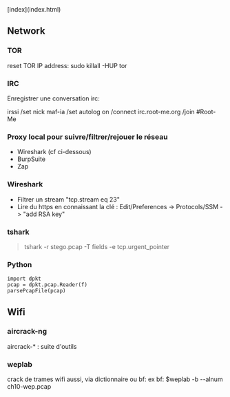 <head>
  <meta http-equiv="content-type" content="text/html; charset=utf-8" />
  <title>Methode - Reseau</title>
</head>
[index](index.html)

## Network

### TOR
reset TOR IP address:
sudo killall -HUP tor

### IRC
Enregistrer une conversation irc:

irssi
/set nick maf-ia
/set autolog on
/connect irc.root-me.org
/join #Root-Me

### Proxy local pour suivre/filtrer/rejouer le réseau

- Wireshark (cf ci-dessous)
- BurpSuite
- Zap

### Wireshark

- Filtrer un stream "tcp.stream eq 23"
- Lire du https en connaissant la clé : Edit/Preferences -> Protocols/SSM -> "add RSA key"

### tshark
> tshark -r stego.pcap -T fields -e tcp.urgent_pointer

### Python
    import dpkt
    pcap = dpkt.pcap.Reader(f)
    parsePcapFile(pcap)

## Wifi

### aircrack-ng 
aircrack-* : suite d'outils

### weplab
crack de trames wifi aussi, via dictionnaire ou bf:
ex bf:
$weplab -b --alnum ch10-wep.pcap
